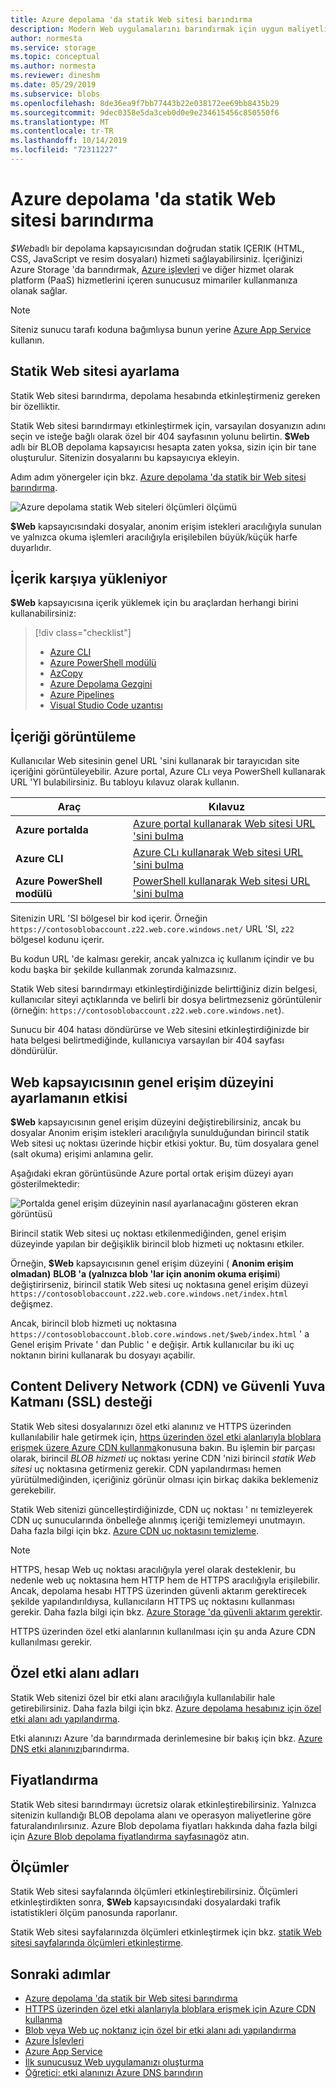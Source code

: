 ```yaml
---
title: Azure depolama 'da statik Web sitesi barındırma
description: Modern Web uygulamalarını barındırmak için uygun maliyetli ve ölçeklenebilir bir çözüm sunan Azure Storage statik Web sitesi barındırma.
author: normesta
ms.service: storage
ms.topic: conceptual
ms.author: normesta
ms.reviewer: dineshm
ms.date: 05/29/2019
ms.subservice: blobs
ms.openlocfilehash: 8de36ea9f7bb77443b22e038172ee69bb8435b29
ms.sourcegitcommit: 9dec0358e5da3ceb0d0e9e234615456c850550f6
ms.translationtype: MT
ms.contentlocale: tr-TR
ms.lasthandoff: 10/14/2019
ms.locfileid: "72311227"
---
```

# <a name="static-website-hosting-in-azure-storage"></a>Azure depolama 'da statik Web sitesi barındırma

*$Web*adlı bir depolama kapsayıcısından doğrudan statik IÇERIK (HTML, CSS, JavaScript ve resim dosyaları) hizmeti sağlayabilirsiniz. İçeriğinizi Azure Storage 'da barındırmak, [Azure işlevleri](/azure/azure-functions/functions-overview) ve diğer hizmet olarak platform (PaaS) hizmetlerini içeren sunucusuz mimariler kullanmanıza olanak sağlar.

> [!NOTE]
> Siteniz sunucu tarafı koduna bağımlıysa bunun yerine [Azure App Service](/azure/app-service/overview) kullanın.

## <a name="setting-up-a-static-website"></a>Statik Web sitesi ayarlama

Statik Web sitesi barındırma, depolama hesabında etkinleştirmeniz gereken bir özelliktir.

Statik Web sitesi barındırmayı etkinleştirmek için, varsayılan dosyanızın adını seçin ve isteğe bağlı olarak özel bir 404 sayfasının yolunu belirtin. **$Web** adlı bir BLOB depolama kapsayıcısı hesapta zaten yoksa, sizin için bir tane oluşturulur. Sitenizin dosyalarını bu kapsayıcıya ekleyin.

Adım adım yönergeler için bkz. [Azure depolama 'da statik bir Web sitesi barındırma](storage-blob-static-website-how-to.md).

![Azure depolama statik Web siteleri ölçümleri ölçümü](./media/storage-blob-static-website/storage-blob-static-website-blob-container.png)

**$Web** kapsayıcısındaki dosyalar, anonim erişim istekleri aracılığıyla sunulan ve yalnızca okuma işlemleri aracılığıyla erişilebilen büyük/küçük harfe duyarlıdır.

## <a name="uploading-content"></a>İçerik karşıya yükleniyor

**$Web** kapsayıcısına içerik yüklemek için bu araçlardan herhangi birini kullanabilirsiniz:

> [!div class="checklist"]
> * [Azure CLI](storage-blob-static-website-how-to.md#cli)
> * [Azure PowerShell modülü](storage-blob-static-website-how-to.md#powershell)
> * [AzCopy](../common/storage-use-azcopy-v10.md)
> * [Azure Depolama Gezgini](https://azure.microsoft.com/features/storage-explorer/)
> * [Azure Pipelines](https://azure.microsoft.com/services/devops/pipelines/)
> * [Visual Studio Code uzantısı](/azure/javascript/tutorial-vscode-static-website-node-01)

## <a name="viewing-content"></a>İçeriği görüntüleme

Kullanıcılar Web sitesinin genel URL 'sini kullanarak bir tarayıcıdan site içeriğini görüntüleyebilir. Azure portal, Azure CLı veya PowerShell kullanarak URL 'YI bulabilirsiniz. Bu tabloyu kılavuz olarak kullanın.

|Araç| Kılavuz |
|----|----|
|**Azure portalda** | [Azure portal kullanarak Web sitesi URL 'sini bulma](storage-blob-static-website-how-to.md#portal-find-url) |
|**Azure CLI** | [Azure CLı kullanarak Web sitesi URL 'sini bulma](storage-blob-static-website-how-to.md#cli-find-url) |
|**Azure PowerShell modülü** | [PowerShell kullanarak Web sitesi URL 'sini bulma](storage-blob-static-website-how-to.md#powershell-find-url) |

Sitenizin URL 'SI bölgesel bir kod içerir. Örneğin `https://contosoblobaccount.z22.web.core.windows.net/` URL 'SI, `z22` bölgesel kodunu içerir.

Bu kodun URL 'de kalması gerekir, ancak yalnızca iç kullanım içindir ve bu kodu başka bir şekilde kullanmak zorunda kalmazsınız.

Statik Web sitesi barındırmayı etkinleştirdiğinizde belirttiğiniz dizin belgesi, kullanıcılar siteyi açtıklarında ve belirli bir dosya belirtmezseniz görüntülenir (örneğin: `https://contosoblobaccount.z22.web.core.windows.net`).  

Sunucu bir 404 hatası döndürürse ve Web sitesini etkinleştirdiğinizde bir hata belgesi belirtmediğinde, kullanıcıya varsayılan bir 404 sayfası döndürülür.

## <a name="impact-of-the-setting-the-public-access-level-of-the-web-container"></a>Web kapsayıcısının genel erişim düzeyini ayarlamanın etkisi

**$Web** kapsayıcısının genel erişim düzeyini değiştirebilirsiniz, ancak bu dosyalar Anonim erişim istekleri aracılığıyla sunulduğundan birincil statik Web sitesi uç noktası üzerinde hiçbir etkisi yoktur. Bu, tüm dosyalara genel (salt okuma) erişimi anlamına gelir.

Aşağıdaki ekran görüntüsünde Azure portal ortak erişim düzeyi ayarı gösterilmektedir:

![Portalda genel erişim düzeyinin nasıl ayarlanacağını gösteren ekran görüntüsü](./media/storage-manage-access-to-resources/storage-manage-access-to-resources-0.png)

Birincil statik Web sitesi uç noktası etkilenmediğinden, genel erişim düzeyinde yapılan bir değişiklik birincil blob hizmeti uç noktasını etkiler.

Örneğin, **$Web** kapsayıcısının genel erişim düzeyini ( **Anonim erişim olmadan)** **BLOB 'a (yalnızca blob 'lar için anonim okuma erişimi**) değiştirirseniz, birincil statik Web sitesi uç noktasına genel erişim düzeyi `https://contosoblobaccount.z22.web.core.windows.net/index.html` değişmez.

Ancak, birincil blob hizmeti uç noktasına `https://contosoblobaccount.blob.core.windows.net/$web/index.html` ' a Genel erişim Private ' dan Public ' e değişir. Artık kullanıcılar bu iki uç noktanın birini kullanarak bu dosyayı açabilir.

## <a name="content-delivery-network-cdn-and-secure-socket-layer-ssl-support"></a>Content Delivery Network (CDN) ve Güvenli Yuva Katmanı (SSL) desteği

Statik Web sitesi dosyalarınızı özel etki alanınız ve HTTPS üzerinden kullanılabilir hale getirmek için, [https üzerinden özel etki alanlarıyla bloblara erişmek üzere Azure CDN kullanma](storage-https-custom-domain-cdn.md)konusuna bakın. Bu işlemin bir parçası olarak, birincil *BLOB hizmeti* uç noktası yerine CDN 'nizi birincil *statik Web sitesi* uç noktasına getirmeniz gerekir. CDN yapılandırması hemen yürütülmediğinden, içeriğiniz görünür olması için birkaç dakika beklemeniz gerekebilir.

Statik Web sitenizi güncelleştirdiğinizde, CDN uç noktası ' nı temizleyerek CDN uç sunucularında önbelleğe alınmış içeriği temizlemeyi unutmayın. Daha fazla bilgi için bkz. [Azure CDN uç noktasını temizleme](../../cdn/cdn-purge-endpoint.md).

> [!NOTE]
> HTTPS, hesap Web uç noktası aracılığıyla yerel olarak desteklenir, bu nedenle web uç noktasına hem HTTP hem de HTTPS aracılığıyla erişilebilir. Ancak, depolama hesabı HTTPS üzerinden güvenli aktarım gerektirecek şekilde yapılandırıldıysa, kullanıcıların HTTPS uç noktasını kullanması gerekir. Daha fazla bilgi için bkz. [Azure Storage 'da güvenli aktarım gerektir](../common/storage-require-secure-transfer.md).
>
> HTTPS üzerinden özel etki alanlarının kullanılması için şu anda Azure CDN kullanılması gerekir.

## <a name="custom-domain-names"></a>Özel etki alanı adları

Statik Web sitenizi özel bir etki alanı aracılığıyla kullanılabilir hale getirebilirsiniz. Daha fazla bilgi için bkz. [Azure depolama hesabınız için özel etki alanı adı yapılandırma](storage-custom-domain-name.md).

Etki alanınızı Azure 'da barındırmada derinlemesine bir bakış için bkz. [Azure DNS etki alanınızı](../../dns/dns-delegate-domain-azure-dns.md)barındırma.

## <a name="pricing"></a>Fiyatlandırma

Statik Web sitesi barındırmayı ücretsiz olarak etkinleştirebilirsiniz. Yalnızca sitenizin kullandığı BLOB depolama alanı ve operasyon maliyetlerine göre faturalandırılırsınız. Azure Blob depolama fiyatları hakkında daha fazla bilgi için [Azure Blob depolama fiyatlandırma sayfasına](https://azure.microsoft.com/pricing/details/storage/blobs/)göz atın.

## <a name="metrics"></a>Ölçümler

Statik Web sitesi sayfalarında ölçümleri etkinleştirebilirsiniz. Ölçümleri etkinleştirdikten sonra, **$Web** kapsayıcısındaki dosyalardaki trafik istatistikleri ölçüm panosunda raporlanır.

Statik Web sitesi sayfalarınızda ölçümleri etkinleştirmek için bkz. [statik Web sitesi sayfalarında ölçümleri etkinleştirme](storage-blob-static-website-how-to.md#metrics).

## <a name="next-steps"></a>Sonraki adımlar

* [Azure depolama 'da statik bir Web sitesi barındırma](storage-blob-static-website-how-to.md)
* [HTTPS üzerinden özel etki alanlarıyla bloblara erişmek için Azure CDN kullanma](storage-https-custom-domain-cdn.md)
* [Blob veya Web uç noktanız için özel bir etki alanı adı yapılandırma](storage-custom-domain-name.md)
* [Azure İşlevleri](/azure/azure-functions/functions-overview)
* [Azure App Service](/azure/app-service/overview)
* [İlk sunucusuz Web uygulamanızı oluşturma](https://docs.microsoft.com/azure/functions/tutorial-static-website-serverless-api-with-database)
* [Öğretici: etki alanınızı Azure DNS barındırın](../../dns/dns-delegate-domain-azure-dns.md)

